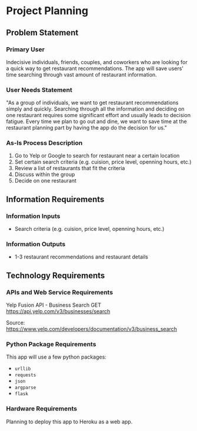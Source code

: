 # Project Planning

## Problem Statement

### Primary User
Indecisive individuals, friends, couples, and coworkers who are looking for a quick way to get restaurant recommendations. The app will save users' time searching through vast amount of restaurant information.

### User Needs Statement
"As a group of individuals, we want to get restaurant recommendations simply and quickly. Searching through all the information and deciding on one restaurant requires some significant effort and usually leads to decision fatigue. Every time we plan to go out and dine, we want to save time at the restaurant planning part by having the app do the decision for us." 

### As-Is Process Description
1. Go to Yelp or Google to search for restaurant near a certain location
2. Set certain search criteria (e.g. cuision, price level, openning hours, etc.)
3. Review a list of restaurants that fit the criteria
4. Discuss within the group
5. Decide on one restaurant

## Information Requirements

### Information Inputs
- Search criteria (e.g. cuision, price level, openning hours, etc.)

### Information Outputs
- 1-3 restaurant recommendations and restaurant details


## Technology Requirements

### APIs and Web Service Requirements

Yelp Fusion API - Business Search 
GET https://api.yelp.com/v3/businesses/search

Source: https://www.yelp.com/developers/documentation/v3/business_search

### Python Package Requirements

This app will use a few python packages:
- `urllib`
- `requests`
- `json`
- `argparse`
- `flask`

### Hardware Requirements

Planning to deploy this app to Heroku as a web app.
